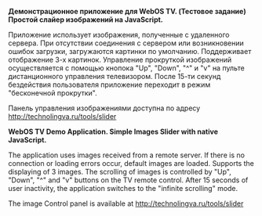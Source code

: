 **Демонстрационное приложение для WebOS TV. (Тестовое задание)
Простой слайер изображений на JavaScript.**

Приложение использует изображения, полученные с удаленного сервера.
При отсутствии соединения с сервером или возникновении ошибок загрузки, загружаются картинки по умолчанию.
Поддерживает отображение 3-х картинок.
Управление прокруткой изображений осуществляется с помощью кнопока "Up", "Down", "^" и "v" на пульте дистанционного управления телевизором. 
После 15-ти секунд бездействия пользователя приложение переходит в режим "бесконечной прокрутки".

Панель управления изображениями доступна по адресу http://technolingva.ru/tools/slider





**WebOS TV Demo Application.
Simple Images Slider with native JavaScript.**

The application uses images received from a remote server.
If there is no connection or loading errors occur, default images are loaded.
Supports the displaying of 3 images.
The scrolling of images is controlled by "Up", "Down", "^" and "v" buttons on the TV remote control.
After 15 seconds of user inactivity, the application switches to the "infinite scrolling" mode.

The image Control panel is available at http://technolingva.ru/tools/slider
